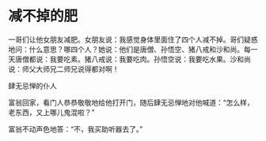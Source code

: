 # 减不掉的肥

一哥们让他女朋友减肥。女朋友说：我感觉身体里面住了四个人减不掉。哥们疑惑地问：什么意思？哪四个人？她说：他们是唐僧、孙悟空、猪八戒和沙和尚。每一天唐僧都说：我要吃素。猪八戒说：我要吃肉。孙悟空说：我要吃水果。沙和尚说：师父大师兄二师兄说得都对啊！ 

肆无忌惮的仆人 

富翁回家，看门人恭恭敬敬地给他打开门，随后肆无忌惮地对他喊道：“怎么样，老东西，又上哪儿鬼混啦？” 

富翁不动声色地答：“不，我买助听器去了。”